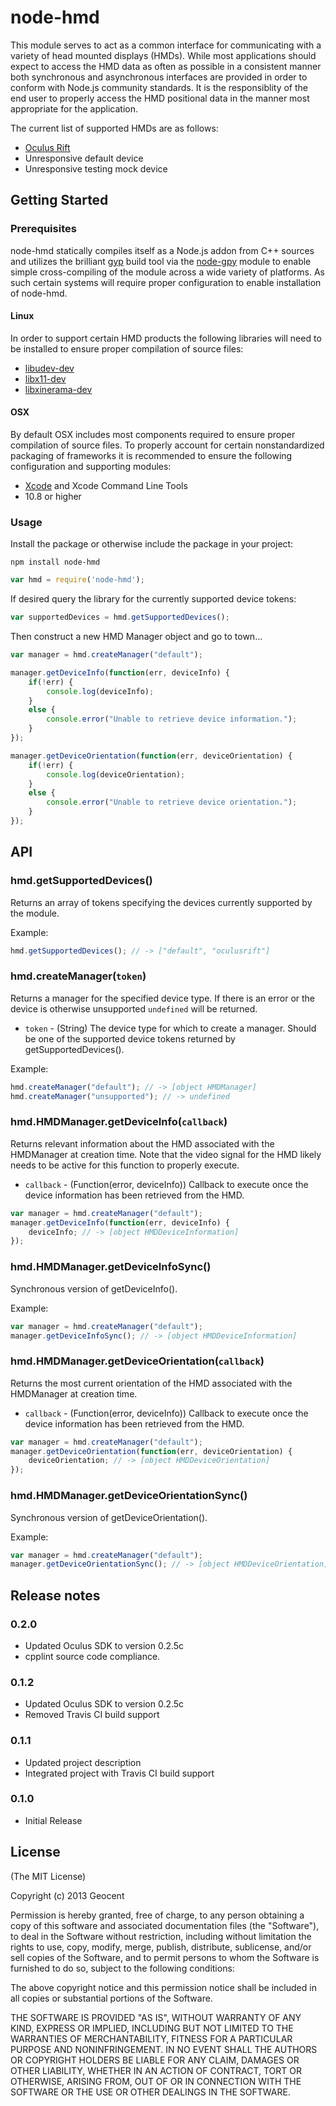 # node-hmd

This module serves to act as a common interface for communicating with a variety of head mounted displays (HMDs). While most applications should expect to access the HMD data as often as possible in a consistent manner both synchronous and asynchronous interfaces are provided in order to conform with Node.js community standards. It is the responsiblity of the end user to properly access the HMD positional data in the manner most appropriate for the application.

The current list of supported HMDs are as follows:

* [Oculus Rift](http://www.oculusvr.com/)
* Unresponsive default device
* Unresponsive testing mock device

## Getting Started

### Prerequisites

node-hmd statically compiles itself as a Node.js addon from C++ sources and utilizes the brilliant [gyp](https://code.google.com/p/gyp/) build tool via the [node-gpy](https://github.com/TooTallNate/node-gyp) module to enable simple cross-compiling of the module across a wide variety of platforms. As such certain systems will require proper configuration to enable installation of node-hmd.

#### Linux

In order to support certain HMD products the following libraries will need to be installed to ensure proper compilation of source files:

- [libudev-dev](http://cgit.freedesktop.org/systemd/systemd/tree/src/libudev)
- [libx11-dev](http://cgit.freedesktop.org/xorg/lib/libX11/)
- [libxinerama-dev](http://cgit.freedesktop.org/xorg/lib/libXinerama/)

#### OSX

By default OSX includes most components required to ensure proper compilation of source files. To properly account for certain nonstandardized packaging of frameworks it is recommended to ensure the following configuration and supporting modules:

- [Xcode](https://developer.apple.com/xcode/) and Xcode Command Line Tools
- 10.8 or higher

### Usage

Install the package or otherwise include the package in your project:

```
npm install node-hmd
```

```javascript
var hmd = require('node-hmd');
```

If desired query the library for the currently supported device tokens:

```javascript
var supportedDevices = hmd.getSupportedDevices();
```

Then construct a new HMD Manager object and go to town...

```javascript
var manager = hmd.createManager("default");

manager.getDeviceInfo(function(err, deviceInfo) {
	if(!err) {
		console.log(deviceInfo);
	}
	else {
		console.error("Unable to retrieve device information.");
	}
});

manager.getDeviceOrientation(function(err, deviceOrientation) {
	if(!err) {
		console.log(deviceOrientation);
	}
	else {
		console.error("Unable to retrieve device orientation.");
	}
});
```

## API

### hmd.getSupportedDevices()

Returns an array of tokens specifying the devices currently supported by the module.

Example:
```javascript
hmd.getSupportedDevices(); // -> ["default", "oculusrift"]
```

### hmd.createManager(`token`)

Returns a manager for the specified device type. If there is an error or the device is otherwise unsupported `undefined` will be returned.

* `token` - (String) The device type for which to create a manager. Should be one of the supported device tokens returned by getSupportedDevices().

Example:
```javascript
hmd.createManager("default"); // -> [object HMDManager]
hmd.createManager("unsupported"); // -> undefined
```

### hmd.HMDManager.getDeviceInfo(`callback`)

Returns relevant information about the HMD associated with the HMDManager at creation time. Note that the video signal for the HMD likely needs to be active for this function to properly execute.

* `callback` - (Function(error, deviceInfo)) Callback to execute once the device information has been retrieved from the HMD.

```javascript
var manager = hmd.createManager("default");
manager.getDeviceInfo(function(err, deviceInfo) {
	deviceInfo; // -> [object HMDDeviceInformation]
}); 
```

### hmd.HMDManager.getDeviceInfoSync()

Synchronous version of getDeviceInfo().

Example:
```javascript
var manager = hmd.createManager("default");
manager.getDeviceInfoSync(); // -> [object HMDDeviceInformation]
```

### hmd.HMDManager.getDeviceOrientation(`callback`)

Returns the most current orientation of the HMD associated with the HMDManager at creation time.

* `callback` - (Function(error, deviceInfo)) Callback to execute once the device information has been retrieved from the HMD.

```javascript
var manager = hmd.createManager("default");
manager.getDeviceOrientation(function(err, deviceOrientation) {
	deviceOrientation; // -> [object HMDDeviceOrientation]
}); 
```

### hmd.HMDManager.getDeviceOrientationSync()

Synchronous version of getDeviceOrientation().

Example:
```javascript
var manager = hmd.createManager("default");
manager.getDeviceOrientationSync(); // -> [object HMDDeviceOrientation]
```

## Release notes

### 0.2.0
* Updated Oculus SDK to version 0.2.5c
* cpplint source code compliance.

### 0.1.2
* Updated Oculus SDK to version 0.2.5c
* Removed Travis CI build support

### 0.1.1

* Updated project description
* Integrated project with Travis CI build support

### 0.1.0

* Initial Release

## License

(The MIT License)

Copyright (c) 2013 Geocent

Permission is hereby granted, free of charge, to any person obtaining a copy
of this software and associated documentation files (the "Software"), to deal
in the Software without restriction, including without limitation the rights
to use, copy, modify, merge, publish, distribute, sublicense, and/or sell
copies of the Software, and to permit persons to whom the Software is
furnished to do so, subject to the following conditions:

The above copyright notice and this permission notice shall be included in
all copies or substantial portions of the Software.

THE SOFTWARE IS PROVIDED "AS IS", WITHOUT WARRANTY OF ANY KIND, EXPRESS OR
IMPLIED, INCLUDING BUT NOT LIMITED TO THE WARRANTIES OF MERCHANTABILITY,
FITNESS FOR A PARTICULAR PURPOSE AND NONINFRINGEMENT. IN NO EVENT SHALL THE
AUTHORS OR COPYRIGHT HOLDERS BE LIABLE FOR ANY CLAIM, DAMAGES OR OTHER
LIABILITY, WHETHER IN AN ACTION OF CONTRACT, TORT OR OTHERWISE, ARISING FROM,
OUT OF OR IN CONNECTION WITH THE SOFTWARE OR THE USE OR OTHER DEALINGS IN
THE SOFTWARE.
